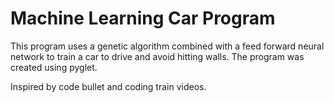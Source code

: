 # Machine Learning Car Program

This program uses a genetic algorithm combined with a feed forward neural network to train a car to drive and avoid hitting walls.  The program was created using pyglet.

Inspired by code bullet and coding train videos.
